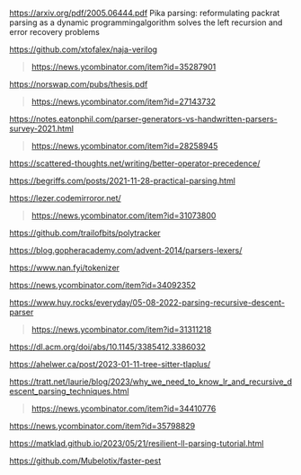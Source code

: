 https://arxiv.org/pdf/2005.06444.pdf Pika parsing: reformulating packrat parsing as a dynamic programmingalgorithm solves the left recursion and error recovery problems

https://github.com/xtofalex/naja-verilog
> https://news.ycombinator.com/item?id=35287901

https://norswap.com/pubs/thesis.pdf
> https://news.ycombinator.com/item?id=27143732

https://notes.eatonphil.com/parser-generators-vs-handwritten-parsers-survey-2021.html
> https://news.ycombinator.com/item?id=28258945

https://scattered-thoughts.net/writing/better-operator-precedence/

https://begriffs.com/posts/2021-11-28-practical-parsing.html

https://lezer.codemirroror.net/
> https://news.ycombinator.com/item?id=31073800

https://github.com/trailofbits/polytracker

https://blog.gopheracademy.com/advent-2014/parsers-lexers/

https://www.nan.fyi/tokenizer

https://news.ycombinator.com/item?id=34092352

https://www.huy.rocks/everyday/05-08-2022-parsing-recursive-descent-parser
> https://news.ycombinator.com/item?id=31311218

https://dl.acm.org/doi/abs/10.1145/3385412.3386032

https://ahelwer.ca/post/2023-01-11-tree-sitter-tlaplus/

https://tratt.net/laurie/blog/2023/why_we_need_to_know_lr_and_recursive_descent_parsing_techniques.html
> https://news.ycombinator.com/item?id=34410776

https://news.ycombinator.com/item?id=35798829

https://matklad.github.io/2023/05/21/resilient-ll-parsing-tutorial.html

https://github.com/Mubelotix/faster-pest